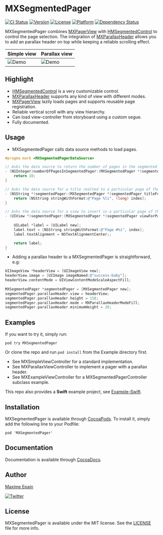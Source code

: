 # MXSegmentedPager

[![CI Status](http://img.shields.io/travis/maxep/MXSegmentedPager.svg?style=flat)](https://travis-ci.org/maxep/MXSegmentedPager)
[![Version](https://img.shields.io/cocoapods/v/MXSegmentedPager.svg?style=flat)](http://cocoadocs.org/docsets/MXSegmentedPager)
[![License](https://img.shields.io/cocoapods/l/MXSegmentedPager.svg?style=flat)](http://cocoadocs.org/docsets/MXSegmentedPager)
[![Platform](https://img.shields.io/cocoapods/p/MXSegmentedPager.svg?style=flat)](http://cocoadocs.org/docsets/MXSegmentedPager)
[![Dependency Status](https://www.versioneye.com/objective-c/mxsegmentedpager/1.0/badge.svg)](https://www.versioneye.com/objective-c/mxsegmentedpager)

MXSegmentedPager combines [MXPagerView](https://github.com/maxep/MXPagerView) with [HMSegmentedControl](https://github.com/HeshamMegid/HMSegmentedControl) to control the page selection. The integration of [MXParallaxHeader](https://github.com/maxep/MXParallaxHeader) allows you to add an parallax header on top while keeping a reliable scrolling effect.


|           Simple view         |           Parallax view         |
|-------------------------------|---------------------------------|
|![Demo](Example/SimpleView.gif)|![Demo](Example/ParallaxView.gif)|

## Highlight
+ [HMSegmentedControl](https://github.com/HeshamMegid/HMSegmentedControl) is a very customizable control.
+ [MXParallaxHeader](https://github.com/maxep/MXParallaxHeader) supports any kind of view with different modes.
+ [MXPagerView](https://github.com/maxep/MXPagerView) lazily loads pages and supports reusable page registration.
+ Reliable vertical scroll with any view hierarchy.
+ Can load view-controller from storyboard using a custom segue.
+ Fully documented.

## Usage

+ MXSegmentedPager calls data source methods to load pages. 

```objective-c
#pragma mark <MXSegmentedPagerDataSource>

// Asks the data source to return the number of pages in the segmented pager.
- (NSInteger)numberOfPagesInSegmentedPager:(MXSegmentedPager *)segmentedPager {
    return 10;
}

// Asks the data source for a title realted to a particular page of the segmented pager.
- (NSString *)segmentedPager:(MXSegmentedPager *)segmentedPager titleForSectionAtIndex:(NSInteger)index {
    return [NSString stringWithFormat:@"Page %li", (long) index];
}

// Asks the data source for a view to insert in a particular page of the pager.
- (UIView *)segmentedPager:(MXSegmentedPager *)segmentedPager viewForPageAtIndex:(NSInteger)index {
    
    UILabel *label = [UILabel new];
    label.text = [NSString stringWithFormat:@"Page #%i", index];
    label.textAlignment = NSTextAlignmentCenter;;

    return label;
}
```

+ Adding a parallax header to a MXSegmentedPager is straightforward, e.g:

```objective-c
UIImageView *headerView = [UIImageView new];
headerView.image = [UIImage imageNamed:@"success-baby"];
headerView.contentMode = UIViewContentModeScaleAspectFill;
   
MXSegmentedPager *segmentedPager = [MXSegmentedPager new]; 
segmentedPager.parallaxHeader.view = headerView;
segmentedPager.parallaxHeader.height = 150;
segmentedPager.parallaxHeader.mode = MXParallaxHeaderModeFill;
segmentedPager.parallaxHeader.minimumHeight = 20;
```

## Examples

If you want to try it, simply run:
```
pod try MXSegmentedPager
```
Or clone the repo and run `pod install` from the Example directory first. 

+ See MXSimpleViewController for a standard implementation.
+ See MXParallaxViewController to implement a pager with a parallax header.
+ See MXExampleViewController for a MXSegmentedPagerController subclass example.

This repo also provides a **Swift** example project, see [Example-Swift](Example-Swift).

## Installation

MXSegmentedPager is available through [CocoaPods](https://cocoapods.org/pods/MXSegmentedPager). To install
it, simply add the following line to your Podfile:

```
pod 'MXSegmentedPager'
```

## Documentation

Documentation is available through [CocoaDocs](http://cocoadocs.org/docsets/MXSegmentedPager/).
                                               
## Author

[Maxime Epain](http://maxep.github.io)

[![Twitter](https://img.shields.io/badge/twitter-%40MaximeEpain-blue.svg?style=flat)](https://twitter.com/MaximeEpain)
                                               
## License
                                               
MXSegmentedPager is available under the MIT license. See the [LICENSE](LICENSE) file for more info.

